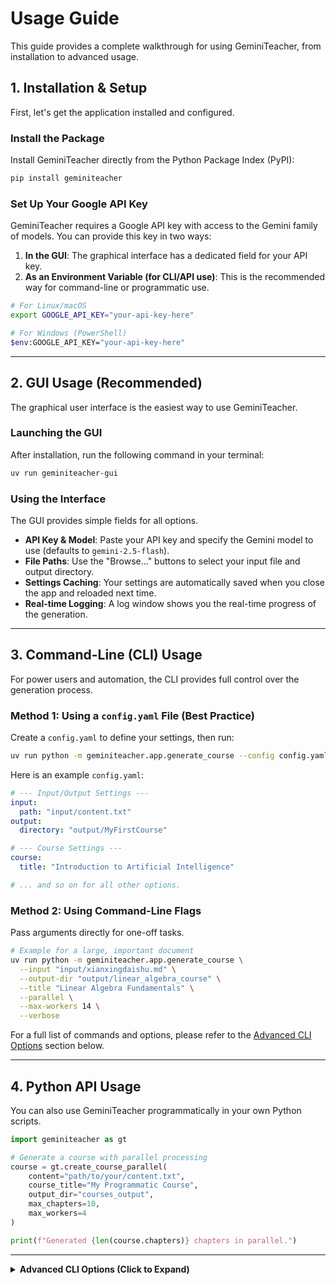 # Usage Guide

This guide provides a complete walkthrough for using GeminiTeacher, from installation to advanced usage.

## 1. Installation & Setup

First, let's get the application installed and configured.

### Install the Package

Install GeminiTeacher directly from the Python Package Index (PyPI):

```bash
pip install geminiteacher
```

### Set Up Your Google API Key

GeminiTeacher requires a Google API key with access to the Gemini family of models. You can provide this key in two ways:

1.  **In the GUI**: The graphical interface has a dedicated field for your API key.
2.  **As an Environment Variable (for CLI/API use)**: This is the recommended way for command-line or programmatic use.

```bash
# For Linux/macOS
export GOOGLE_API_KEY="your-api-key-here"

# For Windows (PowerShell)
$env:GOOGLE_API_KEY="your-api-key-here"
```

---

## 2. GUI Usage (Recommended)

The graphical user interface is the easiest way to use GeminiTeacher.

### Launching the GUI

After installation, run the following command in your terminal:

```bash
uv run geminiteacher-gui
```

### Using the Interface

The GUI provides simple fields for all options.
- **API Key & Model**: Paste your API key and specify the Gemini model to use (defaults to `gemini-2.5-flash`).
- **File Paths**: Use the "Browse..." buttons to select your input file and output directory.
- **Settings Caching**: Your settings are automatically saved when you close the app and reloaded next time.
- **Real-time Logging**: A log window shows you the real-time progress of the generation.

---

## 3. Command-Line (CLI) Usage

For power users and automation, the CLI provides full control over the generation process.

### Method 1: Using a `config.yaml` File (Best Practice)

Create a `config.yaml` to define your settings, then run:
```bash
uv run python -m geminiteacher.app.generate_course --config config.yaml
```

Here is an example `config.yaml`:
```yaml
# --- Input/Output Settings ---
input:
  path: "input/content.txt"
output:
  directory: "output/MyFirstCourse"

# --- Course Settings ---
course:
  title: "Introduction to Artificial Intelligence"

# ... and so on for all other options.
```

### Method 2: Using Command-Line Flags

Pass arguments directly for one-off tasks.

```bash
# Example for a large, important document
uv run python -m geminiteacher.app.generate_course \
  --input "input/xianxingdaishu.md" \
  --output-dir "output/linear_algebra_course" \
  --title "Linear Algebra Fundamentals" \
  --parallel \
  --max-workers 14 \
  --verbose
```

For a full list of commands and options, please refer to the [Advanced CLI Options](#all-command-line-options) section below.

---

## 4. Python API Usage

You can also use GeminiTeacher programmatically in your own Python scripts.

```python
import geminiteacher as gt

# Generate a course with parallel processing
course = gt.create_course_parallel(
    content="path/to/your/content.txt",
    course_title="My Programmatic Course",
    output_dir="courses_output",
    max_chapters=10,
    max_workers=4
)

print(f"Generated {len(course.chapters)} chapters in parallel.")
```

---
<details>
<summary><b>Advanced CLI Options (Click to Expand)</b></summary>

### All Command-Line Options

Here is the full list of available command-line options.

| Option                  | Alias | Type      | Description                                                                                                                              |
| ----------------------- | ----- | --------- | ---------------------------------------------------------------------------------------------------------------------------------------- |
| `--config`              | `-c`  | `PATH`    | Path to the YAML configuration file. If used, all other options can be defined here.                                                     |
| `--input`               | `-i`  | `PATH`    | **Required.** Path to the input content file (e.g., `.txt`, `.md`).                                                                       |
| `--output-dir`          | `-o`  | `PATH`    | **Required.** Directory where the generated course files will be saved.                                                                  |
| `--title`               | `-t`  | `TEXT`    | **Required.** The title of your course.                                                                                                  |
| `--custom-prompt`       | `-p`  | `PATH`    | Optional path to a file containing custom instructions for the AI to follow during generation.                                           |
| `--model-name`          |       | `TEXT`    | The specific Gemini model to use (e.g., `gemini-1.5-pro`, `gemini-2.5-flash`). Default: `gemini-1.5-pro`.                                    |
| `--temperature`         |       | `FLOAT`   | Controls the "creativity" or randomness of the AI's output. A value from `0.0` (most predictable) to `1.0` (most creative). Default: `0.2`. |
| `--max-chapters`        |       | `INTEGER` | The target number of chapters for the course. The final number may be less if the AI deems it appropriate. Default: `10`.                |
| `--fixed-chapter-count` |       | `FLAG`    | If set, forces the AI to generate exactly the number of chapters specified by `--max-chapters`.                                          |
| `--parallel`            |       | `FLAG`    | If set, enables parallel processing to generate chapters simultaneously for a significant speed boost.                                   |
| `--max-workers`         |       | `INTEGER` | When using `--parallel`, this sets the number of concurrent processes. Defaults to the number of CPU cores on your machine.              |
| `--delay-min`           |       | `FLOAT`   | The minimum random delay (in seconds) between parallel API requests to avoid rate limiting. Default: `0.2`.                              |
| `--delay-max`           |       | `FLOAT`   | The maximum random delay (in seconds) between parallel API requests. Default: `0.8`.                                                     |
| `--max-retries`         |       | `INTEGER` | The maximum number of times to retry a failed API call for a chapter before giving up. Default: `3`.                                     |
| `--verbose`             | `-v`  | `FLAG`    | Enable verbose output for detailed real-time progress logging, which is very helpful for debugging.                                    |
| `--log-file`            |       | `PATH`    | Optional path to a file where all log output will be saved.                                                                              |

</details> 